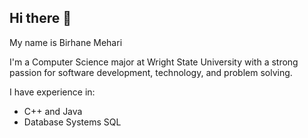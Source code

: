 ## Hi there 👋

My name is Birhane Mehari

I'm a Computer Science major at Wright State University with a strong passion for software development, technology, and problem solving.

I have experience in:
- C++ and Java
- Database Systems SQL

<!--
My name is Birhane Mehari
**MehariBirhane/MehariBirhane** is a ✨ _special_ ✨ repository because its `README.md` (this file) appears on your GitHub profile.

Here are some ideas to get you started:

- 🔭 I’m currently working on ...
- 🌱 I’m currently learning ...
- 👯 I’m looking to collaborate on ...
- 🤔 I’m looking for help with ...
- 💬 Ask me about ...
- 📫 How to reach me: ...
- 😄 Pronouns: ...
- ⚡ Fun fact: ...
-->

